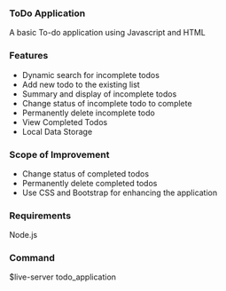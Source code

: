<h3>ToDo Application</h3>
A basic To-do application using Javascript and HTML
<br>

<h3>Features</h3>
<ul>
  <li>Dynamic search for incomplete todos</li>
  <li>Add new todo to the existing list</li>
  <li>Summary and display of incomplete todos</li>
  <li>Change status of incomplete todo to complete</li>
  <li>Permanently delete incomplete todo</li>
  <li>View Completed Todos</li>
  <li>Local Data Storage</li>
 </ul>

<h3>Scope of Improvement</h3>
<ul>
  <li>Change status of completed todos</li>
  <li>Permanently delete completed todos</li>
  <li>Use CSS and Bootstrap for enhancing the application</li>
</ul>

<h3>Requirements</h3>
Node.js
</br>

<h3>Command</h3>
$live-server todo_application
</br>

